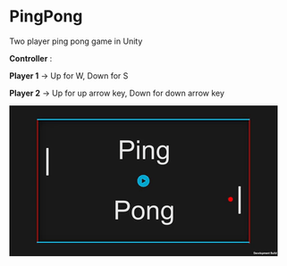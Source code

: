 # PingPong
Two player ping pong game in Unity

**Controller** : 

**Player 1** -> Up for W, Down for S

**Player 2** -> Up for up arrow key, Down for down arrow key

![](ponggif.gif)
